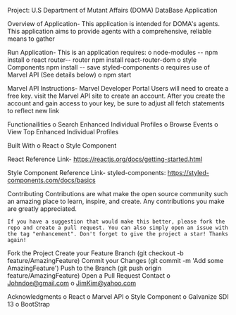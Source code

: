 Project: U.S Department of Mutant Affairs (DOMA) DataBase Application

Overview of Application-
    This application is intended for DOMA's agents. This application aims to provide agents with a comprehensive, reliable means to gather

Run Application-
    This is an application requires:
    o node-modules -- npm install
    o react router-- router npm install react-router-dom
    o style Components npm install -- save styled-components
    o requires use of Marvel API (See details below)
    o npm start

Marvel API Instructions-
    Marvel Developer Portal
    Users will need to create a free key. visit the Marvel API site to create an account. After you create the account and gain access to your key, be sure to adjust all fetch statements to reflect new link

Functionailities
    o Search Enhanced Individual Profiles
    o Browse Events
    o View Top Enhanced Individual Profiles

Built With
    o React
    o Style Component

React Reference Link-
https://reactjs.org/docs/getting-started.html

Style Component Reference Link-
styled-components: https://styled-components.com/docs/basics

Contributing
    Contributions are what make the open source community such an amazing place to learn, inspire, and create. Any contributions you make are greatly appreciated.

    If you have a suggestion that would make this better, please fork the repo and create a pull request. You can also simply open an issue with the tag "enhancement". Don't forget to give the project a star! Thanks again!

Fork the Project
    Create your Feature Branch (git checkout -b feature/AmazingFeature)
    Commit your Changes (git commit -m 'Add some AmazingFeature')
    Push to the Branch (git push origin feature/AmazingFeature)
    Open a Pull Request
Contact
    o Johndoe@gmail.com
    o JimKim@yahoo.com

Acknowledgments
    o React
    o Marvel API
    o Style Component
    o Galvanize SDI 13
    o BootStrap